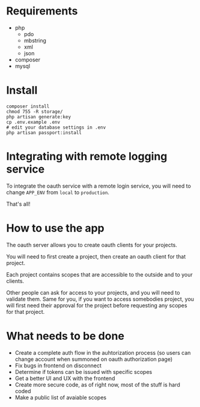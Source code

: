 # Requirements

- php
  - pdo
  - mbstring
  - xml
  - json
- composer
- mysql

# Install
```
composer install
chmod 755 -R storage/
php artisan generate:key
cp .env.example .env
# edit your database settings in .env
php artisan passport:install
```

# Integrating with remote logging service

To integrate the oauth service with a remote login service, you will need to change `APP_ENV` from `local` to `production`.

That's all!

# How to use the app

The oauth server allows you to create oauth clients for your projects.

You will need to first create a project, then create an oauth client for that project.

Each project contains scopes that are accessible to the outside and to your clients.

Other people can ask for access to your projects, and you will need to validate them.
Same for you, if you want to access somebodies project, you will first need their approval for the project before requesting any scopes for that project.


# What needs to be done

- Create a complete auth flow in the auhtorization process (so users can change account when summoned on oauth authorization page)
- Fix bugs in frontend on disconnect
- Determine if tokens can be issued with specific scopes
- Get a better UI and UX with the frontend
- Create more secure code, as of right now, most of the stuff is hard coded
- Make a public list of avaiable scopes
